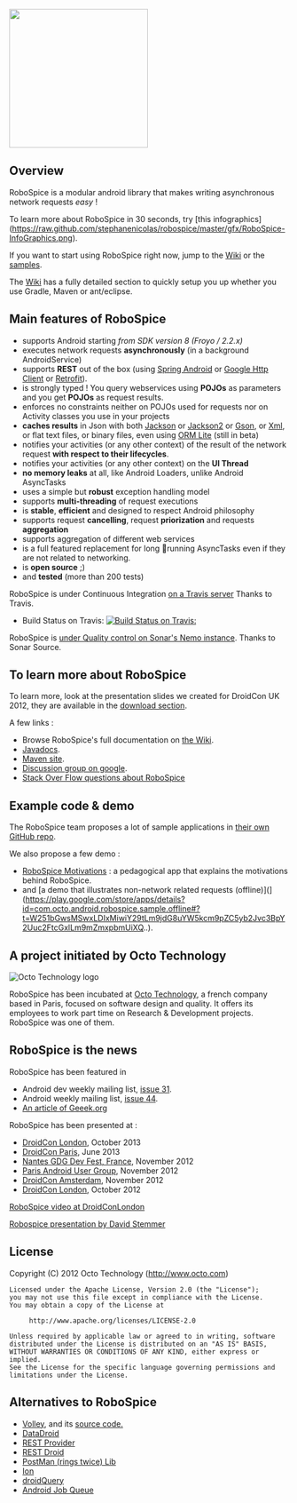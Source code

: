 <img src="https://raw.github.com/stephanenicolas/robospice/master/gfx/Robospice-logo-white-background.png"
width="250px" />

Overview
--------

RoboSpice is a modular android library that makes writing asynchronous network requests *easy* !

To learn more about RoboSpice in 30 seconds, try [this infographics]
(https://raw.github.com/stephanenicolas/robospice/master/gfx/RoboSpice-InfoGraphics.png).

If you want to start using RoboSpice right now, jump to the [Wiki](https://github.com/stephanenicolas/robospice/wiki) or the [samples](https://github.com/octo-online/RoboSpice-samples).

The [Wiki](https://github.com/stephanenicolas/robospice/wiki) has a fully detailed section to quickly setup you up whether you use Gradle, Maven or ant/eclipse.


Main features of RoboSpice
--------------------------
* supports Android starting *_from_ SDK version 8 (Froyo / 2.2.x)* 
* executes network requests **asynchronously** (in a background AndroidService)
* supports **REST** out of the box (using [Spring Android](http://www.springsource.org/spring-android) or [Google Http Client](http://code.google.com/p/google-http-java-client) or [Retrofit](https://github.com/square/retrofit)).
* is strongly typed ! You query webservices using **POJOs** as parameters and you get **POJOs** as request results.
* enforces no constraints neither on POJOs used for requests nor on Activity classes you use in your projects
* **caches results** in Json with both [Jackson](http://jackson.codehaus.org/) or [Jackson2](http://wiki.fasterxml.com/JacksonRelease20) or [Gson](http://code.google.com/p/google-gson/),
or [Xml](http://simple.sourceforge.net/), or flat text files, or binary files, even using [ORM Lite](http://ormlite.com/sqlite_java_android_orm.shtml) (still in beta)
* notifies your activities (or any other context) of the result of the network request **with respect to their lifecycles**.
* notifies your activities (or any other context) on the **UI Thread**
* **no memory leaks** at all, like Android Loaders, unlike Android AsyncTasks
* uses a simple but **robust** exception handling model
* supports **multi-threading** of request executions
* is **stable**, **efficient** and designed to respect Android philosophy
* supports request **cancelling**, request **priorization** and requests  **aggregation**
* supports aggregation of different web services
* is a full featured replacement for long running AsyncTasks even if they are not related to networking.
* is **open source** ;) 
* and **tested** (more than 200 tests)

RoboSpice is under Continuous Integration [on a Travis server](https://travis-ci.org/stephanenicolas/robospice/builds) Thanks to Travis.
* Build Status on Travis: [![Build Status on Travis:](https://travis-ci.org/stephanenicolas/robospice.png)](https://travis-ci.org/stephanenicolas/robospice)

RoboSpice is [under Quality control on Sonar's Nemo instance](http://nemo.sonarsource.org/dashboard/index/504442). Thanks to Sonar Source.

To learn more about RoboSpice
-----------------------------

To learn more, look at the presentation slides we created for DroidCon UK 2012, they are available in the [download section](https://github.com/stephanenicolas/robospice/downloads).

A few links : 

* Browse RoboSpice's full documentation on [the Wiki](https://github.com/stephanenicolas/robospice/wiki).
* [Javadocs](http://stephanenicolas.github.com/robospice/site/latest/apidocs/index.html).
* [Maven site](http://stephanenicolas.github.com/robospice/site/latest/index.html).
* [Discussion group on google](https://groups.google.com/forum/?fromgroups#!forum/robospice).
* [Stack Over Flow questions about RoboSpice](http://stackoverflow.com/questions/tagged/robospice)

Example code & demo
-------------------

The RoboSpice team proposes a lot of sample applications in [their own GitHub repo](https://github.com/octo-online/RoboSpice-samples).

We also propose a few demo : 
* [RoboSpice Motivations](http://goo.gl/pzqH4) : a pedagogical app that explains the motivations behind RoboSpice.
* and [a demo that illustrates non-network related requests (offline)](](https://play.google.com/store/apps/details?id=com.octo.android.robospice.sample.offline#?t=W251bGwsMSwxLDIxMiwiY29tLm9jdG8uYW5kcm9pZC5yb2Jvc3BpY2Uuc2FtcGxlLm9mZmxpbmUiXQ..).

A project initiated by Octo Technology 
-------------------------------------

![Octo Technology logo](https://raw.github.com/stephanenicolas/robospice/master/gfx/octo-ascii-logo-blue.png)

RoboSpice has been incubated at [Octo Technology](http://www.octo.com/en), a french company based in Paris, focused on software design and quality. 
It offers its employees to work part time on Research & Development projects. RoboSpice was one of them.

RoboSpice is the news 
---------------------

RoboSpice has been featured in 
* Android dev weekly mailing list, [issue 31](http://androiddevweekly.com/2012/10/29/Issue-31.html).
* Android weekly mailing list, [issue 44](http://androidweekly.net/).
* [An article of Geeek.org ](http://www.geeek.org/developpement-android-robospice-simplifie-vos-appels-reseau-asynchrone-690.html)

RoboSpice has been presented at : 
* [DroidCon London](http://uk.droidcon.com/), October 2013
* [DroidCon Paris](http://fr.droidcon.com/2013/), June 2013
* [Nantes GDG Dev Fest, France](http://devfest.gdgnantes.com/?utm_source=3eme%2Bmsg&utm_medium=google-plus&utm_campaign=mailing-devfest), November 2012
* [Paris Android User Group](http://www.paug.fr/actualite-android/conference-presentation-des-librairies-robospice-et-polaris/), November 2012
* [DroidCon Amsterdam](http://www.droidcon.nl/), November 2012
* [DroidCon London](http://uk.droidcon.com/), October 2012

[RoboSpice video at DroidConLondon](http://uk.droidcon.com/sessions/b-track-3/)

[Robospice presentation by David Stemmer](http://vimeo.com/66201359)

License
-------

  Copyright (C) 2012 Octo Technology (http://www.octo.com)
	
	Licensed under the Apache License, Version 2.0 (the "License");
	you may not use this file except in compliance with the License.
	You may obtain a copy of the License at
	
	     http://www.apache.org/licenses/LICENSE-2.0
	
	Unless required by applicable law or agreed to in writing, software
	distributed under the License is distributed on an "AS IS" BASIS,
	WITHOUT WARRANTIES OR CONDITIONS OF ANY KIND, either express or implied.
	See the License for the specific language governing permissions and
	limitations under the License.
	
Alternatives to RoboSpice 
-------------------------

* [Volley](http://www.youtube.com/watch?v=yhv8l9F44qo), and its [source code.](https://android.googlesource.com/platform/frameworks/volley/)
* [DataDroid](http://www.datadroidlib.com/2012/12/datadroid-v2-is-available)
* [REST Provider](https://github.com/novoda/RESTProvider)
* [REST Droid](https://github.com/PCreations/RESTDroid)
* [PostMan (rings twice) Lib](https://github.com/fedepaol/PostmanLib--Rings-Twice--Android)
* [Ion](https://github.com/koush/ion)
* [droidQuery](http://phil-brown.github.io/droidQuery/)
* [Android Job Queue](https://github.com/path/android-priority-jobqueue)

